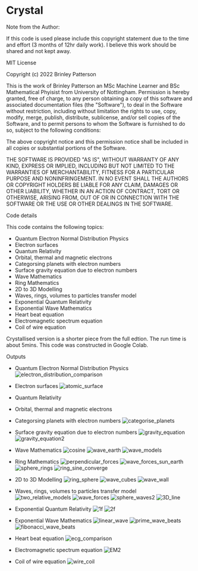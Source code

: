 # Crystal

Note from the Author:

If this code is used please include this copyright statement due to the time 
and effort (3 months of 12hr daily work). I believe this work should be 
shared and not kept away. 

MIT License

Copyright (c) 2022 Brinley Patterson


This is the work of Brinley Patterson an MSc Machine Learner and 
BSc Mathematical Phyisist from University of Nottingham. Permission is hereby 
granted, free of charge, to any person obtaining a copy of this software and 
associated documentation files (the "Software"), to deal in the Software 
without restriction, including without limitation the rights to use, copy, 
modify, merge, publish, distribute, sublicense, and/or sell copies of the 
Software, and to permit persons to whom the Software is furnished to do so, 
subject to the following conditions:

The above copyright notice and this permission notice shall be included in all
copies or substantial portions of the Software.

THE SOFTWARE IS PROVIDED "AS IS", WITHOUT WARRANTY OF ANY KIND, EXPRESS OR
IMPLIED, INCLUDING BUT NOT LIMITED TO THE WARRANTIES OF MERCHANTABILITY,
FITNESS FOR A PARTICULAR PURPOSE AND NONINFRINGEMENT. IN NO EVENT SHALL THE
AUTHORS OR COPYRIGHT HOLDERS BE LIABLE FOR ANY CLAIM, DAMAGES OR OTHER
LIABILITY, WHETHER IN AN ACTION OF CONTRACT, TORT OR OTHERWISE, ARISING FROM,
OUT OF OR IN CONNECTION WITH THE SOFTWARE OR THE USE OR OTHER DEALINGS IN THE
SOFTWARE.


Code details

This code contains the following topics:

- Quantum Electron Normal Distribution Physics
- Electron surfaces
- Quantum Relativity
- Orbital, thermal and magnetic electrons
- Categorsing planets with electron numbers
- Surface gravity equation due to electron numbers
- Wave Mathematics
- Ring Mathematics
- 2D to 3D Modelling
- Waves, rings, volumes to particles transfer model
- Exponential Quantum Relativity
- Exponential Wave Mathematics
- Heart beat equation
- Electromagnetic spectrum equation
- Coil of wire equation

Crystallised version is a shorter piece from the full edtion. The run time is 
about 5mins. This code was constructed in Google Colab.

Outputs

- Quantum Electron Normal Distribution Physics
![electron_distribution_comparison](https://user-images.githubusercontent.com/94605936/154582512-24320279-0db6-45c4-9fee-216c509c7829.png)

- Electron surfaces
![atomic_surface](https://user-images.githubusercontent.com/94605936/154582388-aed8e960-3cd6-4518-b690-6bb6e915889c.png)

- Quantum Relativity

- Orbital, thermal and magnetic electrons

- Categorsing planets with electron numbers
![categorise_planets](https://user-images.githubusercontent.com/94605936/154582540-4b8c6191-1692-474b-b7b4-d87177317575.png)

- Surface gravity equation due to electron numbers
![gravity_equation](https://user-images.githubusercontent.com/94605936/154582577-f0e7f028-9868-4367-9867-405357d4dd28.png)
![gravity_equation2](https://user-images.githubusercontent.com/94605936/154582589-76ae030b-861e-43a4-af5e-9d16369566c5.png)

- Wave Mathematics
![cosine](https://user-images.githubusercontent.com/94605936/154582651-4372314f-49d7-46ac-af72-3d6fc3d5ca4d.png)
![wave_earth](https://user-images.githubusercontent.com/94605936/154583109-ac27adf5-72b8-4fcd-8a01-0ae935d27da5.png)
![wave_models](https://user-images.githubusercontent.com/94605936/154583127-32eda54e-b945-497a-bf17-fe0895ed4249.png)

- Ring Mathematics
![perpendicular_forces](https://user-images.githubusercontent.com/94605936/154582666-3ba72249-59d3-425d-aa2d-8e678faceb85.png)
![wave_forces_sun_earth](https://user-images.githubusercontent.com/94605936/154583154-7303edd7-c9c7-43f0-90a0-b2f39f2d8ade.png)
![sphere_rings](https://user-images.githubusercontent.com/94605936/154583190-8b340c17-d5b9-4885-b8d6-5a2e019f3f7a.png)
![ring_sine_converge](https://user-images.githubusercontent.com/94605936/154583262-28b52d6e-b2b4-4463-a9ee-9185425ff502.png)

- 2D to 3D Modelling
![ring_sphere](https://user-images.githubusercontent.com/94605936/154582692-1c5e7cc4-0b75-4310-a97c-6d8638b51f8b.png)
![wave_cubes](https://user-images.githubusercontent.com/94605936/154582797-9b6e8534-2784-47a1-85d8-795e33e3267c.png)
![wave_wall](https://user-images.githubusercontent.com/94605936/154582812-a04e357c-68e5-4d26-b796-9eebedeba2ab.png)

- Waves, rings, volumes to particles transfer model
![two_relative_models](https://user-images.githubusercontent.com/94605936/154582716-81e942b6-c6ff-46a6-aa6f-2a63dc56e35c.png)
![wave_forces](https://user-images.githubusercontent.com/94605936/154582741-c653ed06-967f-4552-b417-f2195c864fd2.png)
![sphere_waves2](https://user-images.githubusercontent.com/94605936/154582763-1fcbfd9d-e5d6-4ef8-863b-07670ca06d73.png)
![3D_line](https://user-images.githubusercontent.com/94605936/154583050-cb57e90c-5fbd-44b6-afac-7f9e2db2af17.png)

- Exponential Quantum Relativity
![1f](https://user-images.githubusercontent.com/94605936/154583324-6fb72ed6-57f9-4f2d-9195-4b987c4b2f03.png)
![2f](https://user-images.githubusercontent.com/94605936/154583331-f4449615-e5c2-445f-99d9-e0a44b67bf6c.png)

- Exponential Wave Mathematics
![linear_wave](https://user-images.githubusercontent.com/94605936/154582944-e4cb00c0-e5b2-4633-9978-83b56f3ae4a3.png)
![prime_wave_beats](https://user-images.githubusercontent.com/94605936/154582951-7561e60a-b6cf-45b1-9393-170c79ac0314.png)
![fibonacci_wave_beats](https://user-images.githubusercontent.com/94605936/154583013-3f456792-b775-47bf-a27f-6837cdd3da83.png)

- Heart beat equation
![ecg_comparison](https://user-images.githubusercontent.com/94605936/154582849-5f347f7d-5540-494a-92d9-e2ec9dcb84e1.png)

- Electromagnetic spectrum equation
![EM2](https://user-images.githubusercontent.com/94605936/154582862-1b71520a-fc20-4442-a3ea-10febf5e0d9f.png)

- Coil of wire equation
![wire_coil](https://user-images.githubusercontent.com/94605936/154582877-846e1d38-4ac7-4a10-9ea9-4cd3e6d87219.png)
